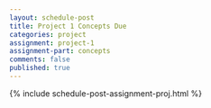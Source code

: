 ```yaml
---
layout: schedule-post
title: Project 1 Concepts Due
categories: project
assignment: project-1
assignment-part: concepts
comments: false
published: true
---
```

{% include schedule-post-assignment-proj.html %}
